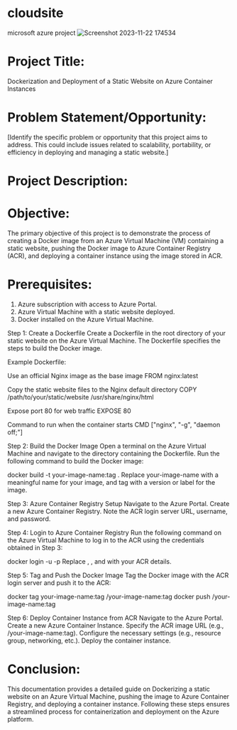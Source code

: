 # cloudsite
microsoft azure project
![Screenshot 2023-11-22 174534](https://github.com/renukashelake/skills-introduction-to-github/assets/124230859/d852be76-8acb-4aa7-b8a4-e79033330b89)


# Project Title:

Dockerization and Deployment of a Static Website on Azure Container Instances

# Problem Statement/Opportunity:
[Identify the specific problem or opportunity that this project aims to address. This could include issues related to scalability, portability, or efficiency in deploying and managing a static website.]

# Project Description:
# Objective:
The primary objective of this project is to demonstrate the process of creating a Docker image from an Azure Virtual Machine (VM) containing a static website, pushing the Docker image to Azure Container Registry (ACR), and deploying a container instance using the image stored in ACR.

# Prerequisites:
1. Azure subscription with access to Azure Portal.
2. Azure Virtual Machine with a static website deployed.
3. Docker installed on the Azure Virtual Machine.

Step 1: Create a Dockerfile
Create a Dockerfile in the root directory of your static website on the Azure Virtual Machine. The Dockerfile specifies the steps to build the Docker image.

Example Dockerfile:

Use an official Nginx image as the base image
FROM nginx:latest

Copy the static website files to the Nginx default directory
COPY /path/to/your/static/website /usr/share/nginx/html

Expose port 80 for web traffic
EXPOSE 80

Command to run when the container starts
CMD ["nginx", "-g", "daemon off;"]


Step 2: Build the Docker Image
Open a terminal on the Azure Virtual Machine and navigate to the directory containing the Dockerfile. Run the following command to build the Docker image:

docker build -t your-image-name:tag .
Replace your-image-name with a meaningful name for your image, and tag with a version or label for the image.

Step 3: Azure Container Registry Setup
Navigate to the Azure Portal.
Create a new Azure Container Registry.
Note the ACR login server URL, username, and password.

Step 4: Login to Azure Container Registry
Run the following command on the Azure Virtual Machine to log in to the ACR using the credentials obtained in Step 3:

docker login <acr-login-server> -u <username> -p <password>
Replace <acr-login-server>, <username>, and <password> with your ACR details.

Step 5: Tag and Push the Docker Image
Tag the Docker image with the ACR login server and push it to the ACR:

docker tag your-image-name:tag <acr-login-server>/your-image-name:tag
docker push <acr-login-server>/your-image-name:tag

Step 6: Deploy Container Instance from ACR
Navigate to the Azure Portal.
Create a new Azure Container Instance.
Specify the ACR image URL (e.g., <acr-login-server>/your-image-name:tag).
Configure the necessary settings (e.g., resource group, networking, etc.).
Deploy the container instance.


# Conclusion:
This documentation provides a detailed guide on Dockerizing a static website on an Azure Virtual Machine, pushing the image to Azure Container Registry, and deploying a container instance. Following these steps ensures a streamlined process for containerization and deployment on the Azure platform.
